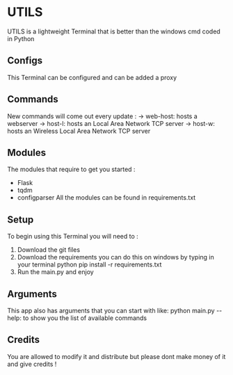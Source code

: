 # UTILS
UTILS is a lightweight Terminal that is better than the windows cmd coded in Python

## Configs
This Terminal can be configured and can be added a proxy

## Commands
New commands will come out every update :
  -> web-host: hosts a webserver
  -> host-l: hosts an Local Area Network TCP server
  -> host-w: hosts an Wireless Local Area Network TCP server

## Modules
The modules that require to get you started :
  *  Flask
  *  tqdm
  *  configparser
All the modules can be found in requirements.txt

## Setup
To begin using this Terminal you will need to :
  1. Download the git files
  2. Download the requirements you can do this on windows by typing in your terminal python pip install -r requirements.txt
  3. Run the main.py and enjoy

## Arguments
This app also has arguments that you can start with like:
  python main.py --help: to show you the list of available commands

## Credits
You are allowed to modify it and distribute but please dont make money of it and give credits !
